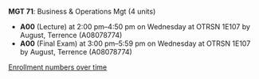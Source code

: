 **MGT 71**: Business & Operations Mgt (4 units)

- **A00** (Lecture) at 2:00 pm–4:50 pm on Wednesday at OTRSN 1E107 by August, Terrence (A08078774)
- **A00** (Final Exam) at 3:00 pm–5:59 pm on Wednesday at OTRSN 1E107 by August, Terrence (A08078774)

[Enrollment numbers over time](./MGT71.tsv)
